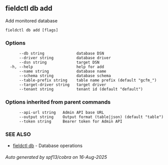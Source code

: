 ## fieldctl db add

Add monitored database

```
fieldctl db add [flags]
```

### Options

```
      --db string              database DSN
      --driver string          database driver
      --dsn string             target DSN
  -h, --help                   help for add
      --name string            database name
      --schema string          database schema
      --table-prefix string    table name prefix (default "gcfm_")
      --target-driver string   target driver
      --tenant string          tenant id (default "default")
```

### Options inherited from parent commands

```
      --api-url string   Admin API base URL
      --output string    Output format (table|json) (default "table")
      --token string     Bearer token for Admin API
```

### SEE ALSO

* [fieldctl db](fieldctl_db.md)	 - Database operations

###### Auto generated by spf13/cobra on 16-Aug-2025
